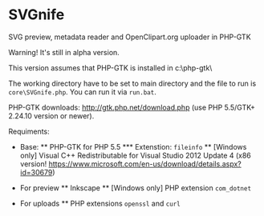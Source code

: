 # SVGnife
SVG preview, metadata reader and OpenClipart.org uploader in PHP-GTK

Warning! It's still in alpha version. 

This version assumes that PHP-GTK is installed in c:\php-gtk\

The working directory have to be set to main directory and the file to run is `core\SVGnife.php`. You can run it via `run.bat`.

PHP-GTK downloads: http://gtk.php.net/download.php (use PHP 5.5/GTK+ 2.24.10 version or newer).

Requiments:
* Base:
** PHP-GTK for PHP 5.5
*** Extenstion: `fileinfo`
** [Windows only] Visual C++ Redistributable for Visual Studio 2012 Update 4 (x86 version! https://www.microsoft.com/en-us/download/details.aspx?id=30679)

* For preview
** Inkscape
** [Windows only] PHP extension `com_dotnet`

* For uploads
** PHP extensions `openssl` and `curl`
